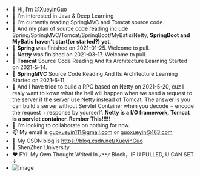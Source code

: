 - 👋 Hi, I’m @XueyinGuo
- 👀 I’m interested in Java & Deep Learning
- 🌱 I’m currently reading SpringMVC and Tomcat source code.
- 🌱 And my plan of source code reading include Spring/SpringMVC/Tomcat/SpringBoot/MyBatis/Netty, **SpringBoot and MyBatis haven't start(or started?) yet**.
- 🌱 **Spring** was finished on 2021-01-25. Welcome to pull.
- 🌱 **Netty** was finished on 2021-03-17. Welcome to pull.
- 🌱 **Tomcat** Source Code Reading And Its Architecture Learning Started on 2021-5-14.
- 🌱 **SpringMVC** Source Code Reading And Its Architecture Learning Started on 2021-6-11.
- 🌱 And I have tried to build a RPC based on Netty on 2021-5-20, cuz I realy want to kown what the hell will happen when we send a request to the server if the server use Netty instead of Tomcat. The answer is you can build a server without Servlet Container when you decode + encode the request + response by yourserlf. **Netty is a I/O framework, Tomcat is a servlet container. Rember This!!!!!**
- 💞️ I’m looking to collaborate on nothing for now.
- 📫 My email is guoxueyin111@gmail.com or guoxueyin@163.com
- 🐒 My CSDN blog is https://blog.csdn.net/XueyinGuo
- 📕 ShenZhen University
- ♥️ FYI!  My Own Thought Writed In `/**/` Block，IF U PULLED, U CAN SET ↓
- ![image](https://user-images.githubusercontent.com/54173572/109785799-76a55100-7c47-11eb-8413-ca1eb43502ca.png)
